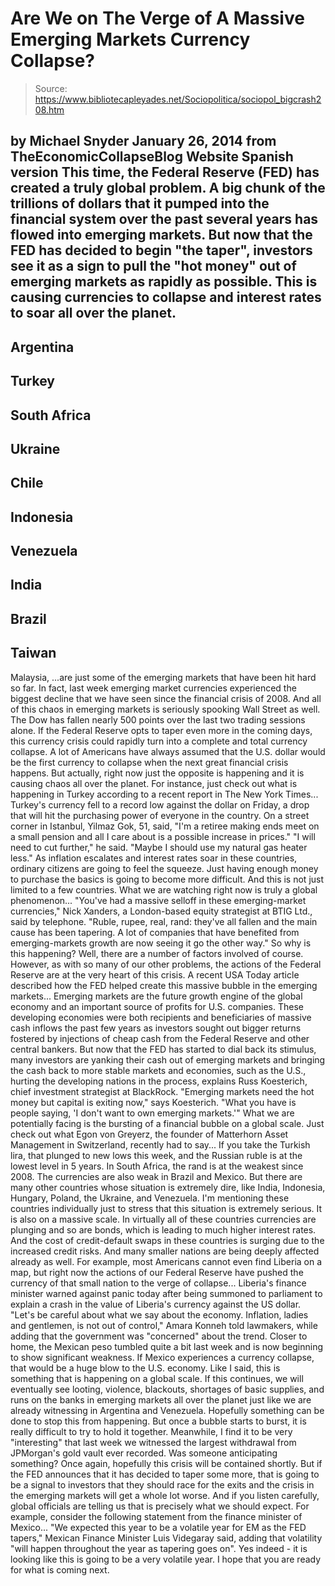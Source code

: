 # Are We on The Verge of A Massive Emerging Markets Currency Collapse?

> Source: https://www.bibliotecapleyades.net/Sociopolitica/sociopol_bigcrash208.htm

by Michael Snyder
January 26, 2014
from
TheEconomicCollapseBlog Website
Spanish version
This time,
the Federal Reserve
(FED) has created a truly global problem.
A big chunk of the trillions of dollars that it
pumped into the financial system over the past several years has flowed into
emerging markets. But now that the FED has decided to begin "the taper",
investors see it as a sign to pull the "hot money" out of emerging markets
as rapidly as possible.
This is causing currencies to collapse and
interest rates to soar all over the planet.
-
Argentina
-
Turkey
-
South Africa
-
Ukraine
-
Chile
-
Indonesia
-
Venezuela
-
India
-
Brazil
-
Taiwan
-
Malaysia,
...are just some of the emerging markets that have been hit hard so
far.
In fact, last week emerging
market currencies experienced the biggest decline that we have seen since
the financial crisis of 2008. And all of this chaos in emerging markets is
seriously spooking Wall Street as well. The Dow has fallen nearly 500 points
over the last two trading sessions alone.
If the Federal Reserve opts to taper even more
in the coming days, this currency crisis could rapidly turn into a complete
and total currency collapse.
A lot of Americans have always assumed that the
U.S. dollar would be the first currency to collapse when the next great
financial crisis happens. But actually, right now just the opposite is
happening and it is causing chaos all over the planet.
For instance, just check out what is happening
in Turkey according to a recent report in
The New York Times...
Turkey's currency fell to a record low
against the dollar on Friday, a drop that will hit the purchasing power
of everyone in the country.
On a street corner in Istanbul, Yilmaz Gok,
51, said, "I'm a retiree making ends meet on a small pension and all I
care about is a possible increase in prices."
"I will need to cut further," he said.
"Maybe I should use my natural gas heater less."
As inflation escalates and interest rates soar
in these countries, ordinary citizens are going to feel the squeeze. Just
having enough money to purchase the basics is going to become more
difficult.
And this is not just limited to a few countries.
What we are watching right now is truly
a global phenomenon...
"You've had a massive selloff in these
emerging-market currencies," Nick Xanders, a London-based equity
strategist at BTIG Ltd., said by telephone.
"Ruble, rupee, real, rand: they've all
fallen and the main cause has been tapering. A lot of companies that
have benefited from emerging-markets growth are now seeing it go the
other way."
So why is this happening?
Well, there are a
number of factors involved of course. However,
as with so many of our other problems, the
actions of the Federal Reserve are at the very heart of this crisis.
A recent USA
Today article described how the FED helped create this massive bubble in
the emerging markets...
Emerging markets are the future growth
engine of the global economy and an important source of profits for U.S.
companies.
These developing economies were both
recipients and beneficiaries of massive cash inflows the past few years
as investors sought out bigger returns fostered by injections of cheap
cash from the Federal Reserve and other central bankers.
But now that the FED has started to dial
back its stimulus, many investors are yanking their cash out of emerging
markets and bringing the cash back to more stable markets and economies,
such as the U.S., hurting the developing nations in the process,
explains Russ Koesterich, chief investment strategist at BlackRock.
"Emerging markets need the hot money but
capital is exiting now," says Koesterich. "What you have is people
saying, 'I don't want to own emerging markets.'"
What we are potentially facing is the bursting
of a financial bubble on a global scale.
Just check out what Egon
von Greyerz, the founder of Matterhorn Asset Management in
Switzerland, recently had to say...
If you take the Turkish lira, that plunged
to new lows this week, and the Russian ruble is at the lowest level in 5
years.
In South Africa, the rand is at the weakest
since 2008. The currencies are also weak in Brazil and Mexico. But there
are many other countries whose situation is extremely dire, like India,
Indonesia, Hungary, Poland, the Ukraine, and Venezuela.
I'm mentioning these countries individually
just to stress that this situation is
extremely serious. It is also on a massive scale. In virtually
all of these countries currencies are plunging and so are bonds, which
is leading to much higher interest
rates.
And the cost of credit-default swaps in
these countries is surging due
to the increased credit risks.
And many smaller nations are being deeply
affected already as well.
For example, most Americans cannot even find
Liberia on a map, but right now the actions of our Federal Reserve have
pushed the currency of that small nation to
the verge of collapse...
Liberia's finance minister warned against
panic today after being summoned to parliament to explain a crash in the
value of Liberia's currency against the US dollar.
"Let's be careful about what we say
about the economy. Inflation, ladies and gentlemen, is not out of
control," Amara Konneh told lawmakers, while adding that the
government was "concerned" about the trend.
Closer to home, the Mexican
peso tumbled quite a bit last week and is now beginning to show
significant weakness. If Mexico experiences a currency collapse, that would
be a huge blow to the U.S. economy.
Like I said, this is something that is happening
on a global scale.
If this continues, we will eventually see
looting, violence, blackouts, shortages of basic supplies, and runs on the
banks in emerging markets all over the planet just like we are already
witnessing
in Argentina and Venezuela.
Hopefully something can be done to stop this
from happening.
But once a bubble starts to burst, it is really difficult
to try to hold it together. Meanwhile, I find it to be very "interesting"
that last week we witnessed the largest withdrawal from JPMorgan's gold
vault
ever recorded.
Was someone anticipating something?
Once again, hopefully this crisis will be
contained shortly. But if the FED announces that it has decided to taper
some more, that is going to be a signal to investors that they should race
for the exits and the crisis in the emerging markets will get a whole lot
worse.
And if you listen carefully, global officials
are telling us that is precisely what we should expect.
For example, consider the following statement from
the finance minister of Mexico...
"We expected this
year to be a volatile year for EM as the FED tapers," Mexican Finance
Minister Luis Videgaray said, adding that volatility "will happen
throughout the year as tapering goes on".
Yes indeed - it is looking like this is going to
be a very volatile year.
I hope that you are ready for what is coming
next.
